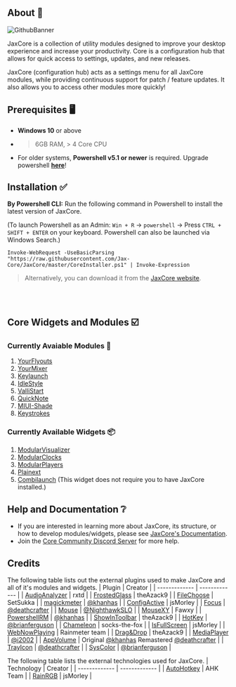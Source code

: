 <!-- START HeaderSmall.mustache -->
<!-- END HeaderSmall.mustache -->
<!-- START ShieldsFull.mustache -->
<!-- END ShieldsFull.mustache -->

## About 👀

![GithubBanner](https://user-images.githubusercontent.com/80020581/173227081-761ae822-6c83-4a10-9093-a3117c2cffd7.png)

JaxCore is a collection of utility modules designed to improve your desktop experience and increase your productivity. Core is a configuration hub that allows for quick access to settings, updates, and new releases.

JaxCore (configuration hub) acts as a settings menu for all JaxCore modules, while providing continuous support for patch / feature updates. It also allows you to access other modules more quickly!

## Prerequisites 🖥️
- **Windows 10** or above
- > 6GB RAM, > 4 Core CPU
- For older systems, **Powershell v5.1 or newer** is required. Upgrade powershell **[here](https://docs.microsoft.com/en-us/powershell/scripting/windows-powershell/install/installing-windows-powershell?view=powershell-7.2#upgrading-existing-windows-powershell)**!

## Installation ✅
**By Powershell CLI:**
Run the following command in Powershell to install the latest version of JaxCore.

(To launch Powershell as an Admin: `Win + R` -> `powershell` -> Press `CTRL + SHIFT + ENTER` on your keyboard. Powershell can also be launched via Windows Search.)

```
Invoke-WebRequest -UseBasicParsing "https://raw.githubusercontent.com/Jax-Core/JaxCore/master/CoreInstaller.ps1" | Invoke-Expression
```

> Alternatively, you can download it from the [JaxCore website](https://jax-core.github.io/).
<br />
<br />

## Core Widgets and Modules ☑️

### Currently Avaiable Modules 💠
1. [YourFlyouts](https://github.com/Jax-Core/YourFlyouts)
1. [YourMixer](https://github.com/Jax-Core/YourMixer)
1. [Keylaunch](https://github.com/Jax-Core/Keylaunch)
1. [IdleStyle](https://github.com/Jax-Core/IdleStyle)
1. [ValliStart](https://github.com/Jax-Core/ValliStart)
1. [QuickNote](https://github.com/Jax-Core/QuickNote)
1. [MIUI-Shade](https://github.com/Jax-Core/MIUI-Shade)
1. [Keystrokes](https://github.com/Jax-Core/Keystrokes)

### Currently Available Widgets 📦
1. [ModularVisualizer](https://github.com/Jax-Core/ModularVisualizer)
2. [ModularClocks](https://github.com/Jax-Core/Modularclocks)
3. [ModularPlayers](https://github.com/Jax-Core/ModularPlayers)
5. [Plainext](https://github.com/Jax-Core/Plainext)
4. [Combilaunch](https://github.com/Jax-Core/Combilaunch) (This widget does not require you to have JaxCore installed.)


## Help and Documentation ❔
- If you are interested in learning more about JaxCore, its structure, or how to develop modules/widgets, please see [JaxCore's Documentation](https://jaxcore.gitbook.io/core/).
- Join the [Core Community Discord Server](https://discord.gg/JmgehPSDD6) for more help.


## Credits
The following table lists out the external plugins used to make JaxCore and all of it's modules and widgets.
| Plugin | Creator |
| ------------- | ------------- |
| [AudioAnalyzer](https://forum.rainmeter.net/viewtopic.php?t=31091) | rxtd |
| [FrostedGlass](https://forum.rainmeter.net/viewtopic.php?t=23106) | theAzack9 | 
| [FileChoose](https://forum.rainmeter.net/viewtopic.php?t=33767) | SetSukka | 
| [magickmeter](https://github.com/khanhas/MagickMeter) | [@khanhas](https://github.com/khanhas) | 
| [ConfigActive](https://forum.rainmeter.net/viewtopic.php?t=28720) | jsMorley | 
| [Focus](https://forum.rainmeter.net/viewtopic.php?t=37989) | [@deathcrafter](https://github.com/deathcrafter) | 
| [Mouse](https://github.com/NighthawkSLO/Mouse.dll/) | [@NighthawkSLO](https://github.com/NighthawkSLO) | 
| [MouseXY](https://forum.rainmeter.net/viewtopic.php?t=22900) | Fawxy | 
| [PowershellRM](https://github.com/khanhas/PowershellRM) | [@khanhas](https://github.com/khanhas) | 
| [ShowInToolbar](https://forum.rainmeter.net/viewtopic.php?t=25334) | theAzack9 | 
| [HotKey](https://github.com/brianferguson/HotKey.dll) | [@brianferguson](https://github.com/brianferguson) | 
| [Chameleon](https://github.com/socks-the-fox/Chameleon) | socks-the-fox | 
| [IsFullScreen](https://forum.rainmeter.net/viewtopic.php?t=28305) | jsMorley | 
| [WebNowPlaying](https://github.com/tjhrulz/WebNowPlaying) | Rainmeter team | 
| [Drag&Drop](https://forum.rainmeter.net/viewtopic.php?t=23107) | theAzack9 | 
| [MediaPlayer](https://github.com/i2002/RainmeterMediaPlayer) | [@i2002](https://github.com/i2002) | 
| [AppVolume](https://github.com/khanhas/AppVolumePlugin) | Original [@khanhas](https://github.com/khanhas) Remastered [@deathcrafter](https://github.com/deathcrafter) |
| [TrayIcon](https://github.com/deathcrafter/PluginTrayIcon) | [@deathcrafter](https://github.com/deathcrafter) | 
| [SysColor](https://github.com/brianferguson/SysColor.dll) | [@brianferguson](https://github.com/brianferguson) | 

The following table lists the external technologies used for JaxCore.
| Technology | Creator | 
| ------------- | ------------- |
| [AutoHotkey](https://www.autohotkey.com/) | AHK Team | 
| [RainRGB](https://forum.rainmeter.net/viewtopic.php?t=6215) | jsMorley | 

<!-- START Footer.mustache -->
<!-- END Footer.mustache -->
